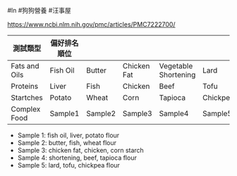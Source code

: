 #ln #狗狗營養 #汪事屋 

https://www.ncbi.nlm.nih.gov/pmc/articles/PMC7222700/


| 測試類型      | 偏好排名順位 |         |             |                      |          |
| ------------- | ------------ | ------- | ----------- | -------------------- | -------- |
| Fats and Oils | Fish Oil     | Butter  | Chicken Fat | Vegetable Shortening | Lard     |
| Proteins      | Liver        | Fish    | Chicken     | Beef                 | Tofu     |
| Startches     | Potato       | Wheat   | Corn        | Tapioca              | Chickpea |
| Complex Food  | Sample1      | Sample2 | Sample3     | Sample4              | Sample5         |


- Sample 1: fish oil, liver, potato flour
- Sample 2: butter, fish, wheat flour
- Sample 3: chicken fat, chicken, corn starch
- Sample 4: shortening, beef, tapioca flour
- Sample 5: lard, tofu, chickpea flour